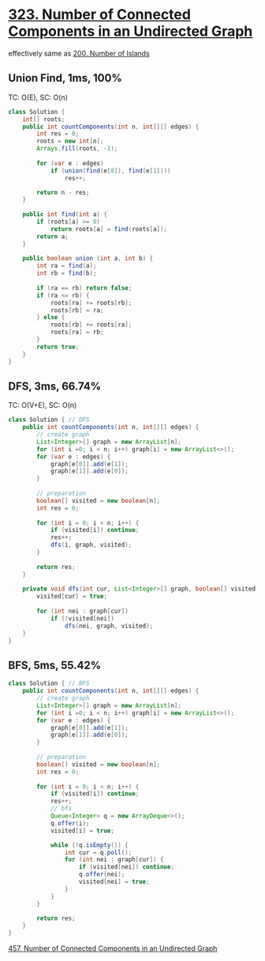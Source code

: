 # [323. Number of Connected Components in an Undirected Graph](https://leetcode.com/problems/number-of-connected-components-in-an-undirected-graph/)
effectively same as [200. Number of Islands](https://leetcode.com/problems/number-of-islands/)
## Union Find, 1ms, 100%
TC: O(E), SC: O(n)
```java
class Solution {
    int[] roots;
    public int countComponents(int n, int[][] edges) {
        int res = 0;
        roots = new int[n];
        Arrays.fill(roots, -1);
        
        for (var e : edges)
            if (union(find(e[0]), find(e[1])))
                res++;

        return n - res;
    }
    
    public int find(int a) {
        if (roots[a] >= 0)
            return roots[a] = find(roots[a]);
        return a;
    }
    
    public boolean union (int a, int b) {
        int ra = find(a);
        int rb = find(b);
        
        if (ra == rb) return false;
        if (ra <= rb) {
            roots[ra] += roots[rb];
            roots[rb] = ra;
        } else {
            roots[rb] += roots[ra];
            roots[ra] = rb;
        }
        return true;
    }
}
```
## DFS, 3ms, 66.74%
TC: O(V+E), SC: O(n)
```java
class Solution { // DFS
    public int countComponents(int n, int[][] edges) {
        // create graph
        List<Integer>[] graph = new ArrayList[n];
        for (int i =0; i < n; i++) graph[i] = new ArrayList<>();
        for (var e : edges) {
            graph[e[0]].add(e[1]);
            graph[e[1]].add(e[0]);
        }
        
        // preparation
        boolean[] visited = new boolean[n];
        int res = 0;
        
        for (int i = 0; i < n; i++) {
            if (visited[i]) continue;
            res++;
            dfs(i, graph, visited);
        }
                
        return res;
    }
    
    private void dfs(int cur, List<Integer>[] graph, boolean[] visited) {
        visited[cur] = true;
        
        for (int nei : graph[cur])
            if (!visited[nei])
                dfs(nei, graph, visited);
    }
}
```
## BFS, 5ms, 55.42%
```java
class Solution { // BFS
    public int countComponents(int n, int[][] edges) {
        // create graph
        List<Integer>[] graph = new ArrayList[n];
        for (int i =0; i < n; i++) graph[i] = new ArrayList<>();
        for (var e : edges) {
            graph[e[0]].add(e[1]);
            graph[e[1]].add(e[0]);
        }
        
        // preparation
        boolean[] visited = new boolean[n];
        int res = 0;
        
        for (int i = 0; i < n; i++) {
            if (visited[i]) continue;
            res++;
            // bfs
            Queue<Integer> q = new ArrayDeque<>();
            q.offer(i);
            visited[i] = true;

            while (!q.isEmpty()) {
                int cur = q.poll();
                for (int nei : graph[cur]) {
                    if (visited[nei]) continue;
                    q.offer(nei);
                    visited[nei] = true;
                }
            }
        }
                
        return res;
    }
}
```
[457. Number of Connected Components in an Undirected Graph](https://app.laicode.io/app/problem/457)
